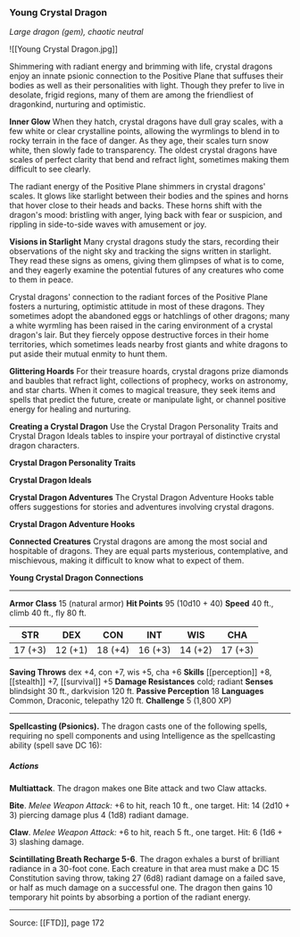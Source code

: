 ### Young Crystal Dragon
_Large dragon (gem), chaotic neutral_

![[Young Crystal Dragon.jpg]]

Shimmering with radiant energy and brimming with life, crystal dragons enjoy an innate psionic connection to the Positive Plane that suffuses their bodies as well as their personalities with light. Though they prefer to live in desolate, frigid regions, many of them are among the friendliest of dragonkind, nurturing and optimistic.


**Inner Glow** When they hatch, crystal dragons have dull gray scales, with a few white or clear crystalline points, allowing the wyrmlings to blend in to rocky terrain in the face of danger. As they age, their scales turn snow white, then slowly fade to transparency. The oldest crystal dragons have scales of perfect clarity that bend and refract light, sometimes making them difficult to see clearly.

The radiant energy of the Positive Plane shimmers in crystal dragons' scales. It glows like starlight between their bodies and the spines and horns that hover close to their heads and backs. These horns shift with the dragon's mood: bristling with anger, lying back with fear or suspicion, and rippling in side-to-side waves with amusement or joy.


**Visions in Starlight** Many crystal dragons study the stars, recording their observations of the night sky and tracking the signs written in starlight. They read these signs as omens, giving them glimpses of what is to come, and they eagerly examine the potential futures of any creatures who come to them in peace.

Crystal dragons' connection to the radiant forces of the Positive Plane fosters a nurturing, optimistic attitude in most of these dragons. They sometimes adopt the abandoned eggs or hatchlings of other dragons; many a white wyrmling has been raised in the caring environment of a crystal dragon's lair. But they fiercely oppose destructive forces in their home territories, which sometimes leads nearby frost giants and white dragons to put aside their mutual enmity to hunt them.


**Glittering Hoards** For their treasure hoards, crystal dragons prize diamonds and baubles that refract light, collections of prophecy, works on astronomy, and star charts. When it comes to magical treasure, they seek items and spells that predict the future, create or manipulate light, or channel positive energy for healing and nurturing.


**Creating a Crystal Dragon** Use the Crystal Dragon Personality Traits and Crystal Dragon Ideals tables to inspire your portrayal of distinctive crystal dragon characters.

**Crystal Dragon Personality Traits** 


**Crystal Dragon Ideals** 



**Crystal Dragon Adventures** The Crystal Dragon Adventure Hooks table offers suggestions for stories and adventures involving crystal dragons.

**Crystal Dragon Adventure Hooks** 


**Connected Creatures** Crystal dragons are among the most social and hospitable of dragons. They are equal parts mysterious, contemplative, and mischievous, making it difficult to know what to expect of them.


**Young Crystal Dragon Connections** 






---

**Armor Class** 15 (natural armor)
**Hit Points** 95 (10d10 + 40)
**Speed** 40 ft., climb 40 ft., fly 80 ft.

| STR     | DEX     | CON     | INT     | WIS     | CHA     |
|---------|---------|---------|---------|---------|---------|
| 17 (+3) | 12 (+1) | 18 (+4) | 16 (+3) | 14 (+2) | 17 (+3) |

**Saving Throws** dex +4, con +7, wis +5, cha +6
**Skills** [[perception]] +8, [[stealth]] +7, [[survival]] +5
**Damage Resistances** cold; radiant
**Senses** blindsight 30 ft., darkvision 120 ft.
**Passive Perception** 18
**Languages** Common, Draconic, telepathy 120 ft.
**Challenge** 5 (1,800 XP)

---

**Spellcasting (Psionics).** The dragon casts one of the following spells, requiring no spell components and using Intelligence as the spellcasting ability (spell save DC 16):

##### Actions
**Multiattack**. The dragon makes one Bite attack and two Claw attacks.

**Bite**. _Melee Weapon Attack:_ +6 to hit, reach 10 ft., one target. Hit: 14 (2d10 + 3) piercing damage plus 4 (1d8) radiant damage.

**Claw**. _Melee Weapon Attack:_ +6 to hit, reach 5 ft., one target. Hit: 6 (1d6 + 3) slashing damage.

**Scintillating Breath Recharge 5-6**. The dragon exhales a burst of brilliant radiance in a 30-foot cone. Each creature in that area must make a DC 15 Constitution saving throw, taking 27 (6d8) radiant damage on a failed save, or half as much damage on a successful one. The dragon then gains 10 temporary hit points by absorbing a portion of the radiant energy.


---

Source: [[FTD]], page 172